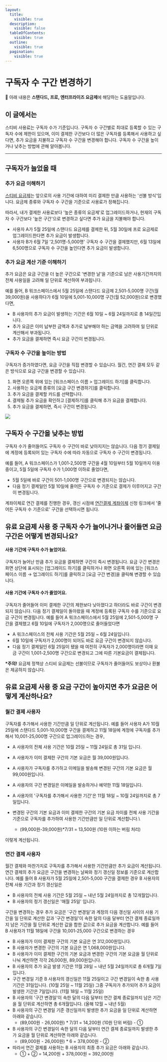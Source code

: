```yaml
---
layout:
  title:
    visible: true
  description:
    visible: false
  tableOfContents:
    visible: true
  outline:
    visible: true
  pagination:
    visible: true
---
```


# 구독자 수 구간 변경하기

💬 아래 내용은 **스탠다드, 프로, 엔터프라이즈 요금제**에 해당하는 도움말입니다.

## 이 글에서는 <a href="#h_01habcv23ka6sz9g93mt8dk920" id="h_01habcv23ka6sz9g93mt8dk920"></a>

스티비 사용료는 구독자 수가 기준입니다. 구독자 수 구간별로 최대로 등록할 수 있는 구독자 수에 제한이 있으며, 이미 결제한 구간보다 더 많은 구독자를 등록해서 사용하고 싶다면, 추가 요금을 지불하고 구독자 수 구간을 변경해야 합니다. 구독자 수 구간을 높이거나 낮추는 방법에 관해 알아봅니다.

***

## 구독자가 늘었을 때 <a href="#id-01ha9a7pkrxj0gtq0fv3x8j8vd" id="id-01ha9a7pkrxj0gtq0fv3x8j8vd"></a>

### 추가 요금 이해하기 <a href="#h_01habcxf9wqq867nxnea9x5ym5" id="h_01habcxf9wqq867nxnea9x5ym5"></a>

[스티비 요금제](../understanding/)는 앞으로의 사용 기간에 대하여 미리 결제한 만큼 사용하는 '선불 방식'입니다. 요금제 종류와 구독자 수 구간을 기준으로 사용료가 정해집니다.

따라서, 내가 결제한 사용료보다 '높은 종류의 요금제'로 업그레이드하거나, 현재의 구독자 수 구간보다 '높은 구간'으로 변경하고 싶다면 추가 요금을 지불해야 합니다.

* 사용자 A가 5월 25일에 스탠다드 요금제를 결제한 뒤, 5월 30일에 프로 요금제로 업그레이드한다면 추가 요금이 발생합니다.
* 사용자 B가 6월 7일 '2,501명-5,000명' 구독자 수 구간을 결제했지만, 6월 13일에 6,500명으로 구독자 수 구간을 높인다면 추가 요금이 발생합니다.

&#x20;

### 추가 요금 계산 기준 이해하기 <a href="#h_01ha9dp12grrez158ncfsafhwg" id="h_01ha9dp12grrez158ncfsafhwg"></a>

추가 요금은 요금 구간을 더 높은 구간으로 '변경한 날'을 기준으로 남은 사용기간까지의 전체 사용일을 고려해 일 단위로 계산하여 부과됩니다.

예를 들어, B 워크스페이스에서 5월 25일에 스탠다드 요금제 2,501-5,000명 구간(월 39,000원)을 사용하다가 6월 10일에 5,001-10,000명 구간(월 52,000원)으로 변경했다면,

* B 사용자의 추가 요금이 발생하는 기간은 6월 10일 \~ 6월 24일까지로 총 14일간입니다.
* 추가 요금은 이미 납부한 금액과 추가로 납부해야 하는 금액을 고려하여 일 단위로 계산해서 부과됩니다.
* 추가 요금을 결제하면 즉시 요금 구간이 변경됩니다.



### 구독자 수 구간을 높이는 방법

구독자가 증가하였다면, 요금 구간을 직접 변경할 수 있습니다. 월간, 연간 결제 모두 같은 방식으로 요금 구간을 변경할 수 있습니다.

1. 화면 오른쪽 위에 있는 \[워크스페이스 이름 > 업그레이드 하기]를 클릭합니다.
2. 사용하는 요금제 종류의 \[요금 구간 변경하기]를 클릭합니다.
3. 추가 요금을 결제할 카드를 선택합니다.
4. 결제될 추가 요금을 확인하고 \[결제하기]를 클릭해 추가 요금을 결제합니다.
5. 추가 요금을 결제하면, 즉시 구간이 변경됩니다.

![](https://help.stibee.com/hc/article\_attachments/7896757705615)

## 구독자 수 구간을 낮추는 방법 <a href="#id-01ha9aaazf8xq89jkd0v1rpmdt" id="id-01ha9aaazf8xq89jkd0v1rpmdt"></a>

구독자 수가 줄어들어도 구독자 수 구간이 바로 낮아지지는 않습니다. 다음 정기 결제일에 계정에 등록되어 있는 구독자 수에 따라 자동으로 구독자 수 구간이 변경됩니다.

예를 들어, A 워크스페이스가 1,001-2,500명 구간을 4월 10일부터 5월 10일까지 이용 중이고, 5월 5일에 구독자 수가 1,000명 이하로 줄었다면,

* 5월 5일에 바로 구간이 501-1,000명 구간으로 변경되지는 않습니다.
* 다음 정기 결제일인 5월 10일에 줄어든 구독자 수 기준으로 결제가 이루어지고 구간이 변경됩니다.

계좌이체로 연간 결제를 진행한 경우, 갱신 시점에 [연간결제 계좌이체](https://help.stibee.com/hc/ko/articles/4756465544847) 신청 링크에서 '줄어든 구독자 수 기준으로' 구간을 선택하시면 됩니다.



## 유료 요금제 사용 중 구독자 수가 늘어나거나 줄어들면 요금 구간은 어떻게 변경되나요? <a href="#tier-change" id="tier-change"></a>

&#x20;

#### 사용 기간에 구독자 수가 늘었어요. <a href="#h_3931fe83c0" id="h_3931fe83c0"></a>

구독자가 늘어난 만큼 추가 요금을 결제하면 구간이 즉시 변경됩니다. 요금 구간 변경은 화면 상단에 표시되는 \[업그레이드 하기]를 클릭하거나 화면 오른쪽 위에 있는 \[워크스페이스 이름 → 업그레이드 하기]를 클릭하고 \[요금 구간 변경]을 클릭해 변경할 수 있습니다.



#### 사용 기간에 구독자 수가 줄었어요. <a href="#h_d3610bac40" id="h_d3610bac40"></a>

구독자가 줄어들어 이미 결제한 구간의 제한보다 낮아졌다고 하더라도 바로 구간이 변경되지 않습니다. 다음 정기 결제일이 돌아왔을 때 계정에 등록된 구독자 수를 기준으로 요금 구간이 변경됩니다. 예를 들어 A 워크스페이스에서 5월 25일에 2,501-5,000명 구간을 결제했고 6월 10일에 구독자가 2,000명으로 줄어들었다면

* A 워크스페이스의 전체 사용 기간은 5월 25일 \~ 6월 24일입니다.
* 6월 10일에 구독자가 2,000명이 되어도 바로 요금 구간이 변경되지 않습니다.
* 다음 정기 결제일인 6월 25일이 됐을 때 여전히 구독자가 2,000명이라면 이때 요금 구간이 1,001-2,500명 구간으로 변경되고 그에 따른 기본요금이 결제됩니다.

**\*주의!** 요금제 정책상 스티비 요금제는 선불이므로 구독자가 줄어들어도 보상이나 환불은 제공하지 않습니다.

## 유료 요금제 사용 중 요금 구간이 높아지면 추가 요금은 어떻게 계산하나요? <a href="#calculate-extra-charges" id="calculate-extra-charges"></a>



### 월간 결제 사용자 <a href="#undefined" id="undefined"></a>

구독자를 추가해서 사용한 기간만큼 일 단위로 계산됩니다. 예를 들어 사용자 A가 10월 25일에 스탠다드 5,001-10,000명 구간을 결제하고 11월 18일에 계정에 구독자를 추가해서 10,001-25,000명 구간으로 업그레이드하는 경우,

* A 사용자의 전체 사용 기간은 10월 25일 \~ 11월 24일로 총 31일 입니다.&#x20;
* A 사용자가 이미 결제한 구간의 기본 요금은 월 39,000원입니다.
* A 사용자가 구독자를 추가하고 이메일을 발송해 변경된 구간의 기본 요금은 월 99,000원입니다.
* A 사용자의 구간 변경일은 이메일을 발송하거나 예약한 11월 18일입니다.
* A 사용자의 '구독자를 추가해서 사용한 기간'은 11월 18일 \~ 10월 24일까지로 총 7일입니다.
* 변경된 구간의 기본 요금과 이미 결제한 구간의 기본 요금 차이를 전체 사용 기간을 기준으로 구독자를 추가하여 사용한 기간만큼만 일 단위로 계산합니다.\

  * (99,000원-39,000원)\*7/31 = 13,500원 (10원 이하는 버림 처리)

이렇게 계산됩니다.

&#x20;

### 연간 결제 사용자 <a href="#undefined" id="undefined"></a>

월간 결제와 마찬가지로 구독자를 추가해서 사용한 기간만큼만 추가 요금이 계산됩니다. 연간 결제의 추가 요금은 구간을 변경하는 날짜와 정기 갱신일 정보를 기준으로 계산합니다. 예를 들어 B 사용자가 5월 25일에 2,501-5,000 구간을 결제한 경우 B 사용자의 전체 사용 기간과 정기 갱신일은

* B 사용자의 전체 사용 기간은 5월 25일 \~ 내년 5월 24일까지로 총 12개월입니다.
* B 사용자의 정기 갱신일은 '매월 25일' 입니다.

구간을 변경하는 경우 추가 요금은 '구간 변경일'과 계정의 다음 갱신일 사이의 사용 기간을 일 단위로 계산한 값과 '구간 변경일'이 속한 달의 다음 달부터 연간 결제 종료일까지 남은 기간을 월 단위로 계산한 값을 합한 값으로 추가 요금을 계산합니다. 예를 들어 B 사용자가 11월 18일에 구간을 10,001-25,000 구간으로 변경하는 경우

* B 사용자가 이미 결제한 구간의 기본 요금은 연 312,000원입니다.&#x20;
* B 사용자가 변경한 구간의 기본 요금은 연 1,068,000원입니다.
* B 사용자가 이미 결제한 구간의 기본 요금과 변경한 구간의 기본 요금을 월 단위로 나눠 계산하면 각각 26,000원, 89,000원입니다.
* B 사용자의 추가 요금 발생 기간은 11월 28일 \~ 내년 5월 24일까지로 총 6개월 7일입니다.
* 구간 변경일 기준 B 사용자의 갱신일은 11월 25일이고 구간 변경일이 속한 총 사용 기간은 31일입니다. (10월 25일 \~ 11월 25일) 그중 구독자가 추가되어 추가 요금이 발생한 기간은 7일입니다. (11월 18일 \~ 11월 25일)
* B 사용자의 '구간 변경일'이 속한 달의 다음 달부터 연간 결제 종료일까지 남은 기간을 월 단위로 계산하면 총 6개월입니다. (올해 12월 \~ 내년 5월)&#x20;
* B 사용자의 구간 변경일 기준 갱신일까지 발생한 추가 요금을 일 단위로 계산하면 아래와 같습니다.
  * (89,000원 - 26,000원) \* 7/31 = 14,200원 (10원 단위 버림) - ①
* B 사용자의 구간 변경일이 속한 달의 다음 달부터 연간 결제 종료일까지 발생한 추가 요금을 월 단위로 계산하면 아래와 같습니다.
  * (89,000원 - 26,000원) \* 6 = 378,000원 - ②
* 따라서 연간 결제를 사용하는 B 사용자의 최종 추가 요금은 아래와 같습니다.
  * ① + ② = 14,200원 + 378,000원 = 392,000원
